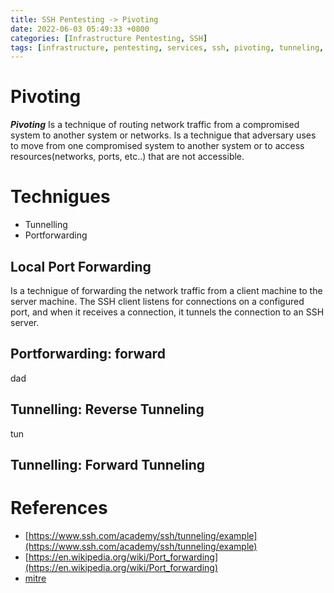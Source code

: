```yaml
---
title: SSH Pentesting -> Pivoting
date: 2022-06-03 05:49:33 +0800
categories: [Infrastructure Pentesting, SSH]
tags: [infrastructure, pentesting, services, ssh, pivoting, tunneling, portforwading]     # TAG names should always be lowercase
---
```


# Pivoting
***Pivoting*** Is a technique of routing network traffic from a compromised system to another system or networks. Is a technigue that adversary uses to move from one compromised system to another system or to access resources(networks, ports, etc..) that are not accessible.

# Technigues

- Tunnelling
- Portforwarding

## Local Port Forwarding

Is a technigue of forwarding the network traffic from a client machine to the server machine. The SSH client listens for connections on a configured port, and when it receives a connection, it tunnels the connection to an SSH server.

## Portforwarding: forward
dad

## Tunnelling: Reverse Tunneling

tun

## Tunnelling: Forward Tunneling


# References

- [https://www.ssh.com/academy/ssh/tunneling/example](https://www.ssh.com/academy/ssh/tunneling/example)
- [https://en.wikipedia.org/wiki/Port_forwarding](https://en.wikipedia.org/wiki/Port_forwarding)
- [mitre](https://hacktrick)
